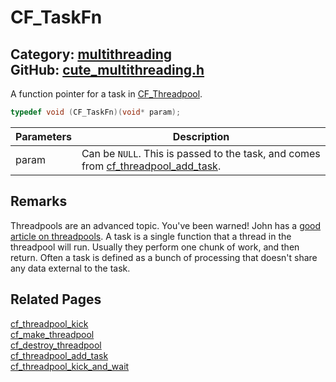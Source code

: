 [](../header.md ':include')

# CF_TaskFn

Category: [multithreading](https://github.com/RandyGaul/cute_framework/blob/master/docs/api_reference?id=multithreading)  
GitHub: [cute_multithreading.h](https://github.com/RandyGaul/cute_framework/blob/master/include/cute_multithreading.h)  
---

A function pointer for a task in [CF_Threadpool](https://github.com/RandyGaul/cute_framework/blob/master/docs/multithreading/cf_threadpool.md).

```cpp
typedef void (CF_TaskFn)(void* param);
```

Parameters | Description
--- | ---
param | Can be `NULL`. This is passed to the task, and comes from [cf_threadpool_add_task](https://github.com/RandyGaul/cute_framework/blob/master/docs/multithreading/cf_threadpool_add_task.md).

## Remarks

Threadpools are an advanced topic. You've been warned! John has a [good article on threadpools](https://nachtimwald.com/2019/04/12/thread-pool-in-c/).
A task is a single function that a thread in the threadpool will run. Usually they perform one chunk of work, and then
return. Often a task is defined as a bunch of processing that doesn't share any data external to the task.

## Related Pages

[cf_threadpool_kick](https://github.com/RandyGaul/cute_framework/blob/master/docs/multithreading/cf_threadpool_kick.md)  
[cf_make_threadpool](https://github.com/RandyGaul/cute_framework/blob/master/docs/multithreading/cf_make_threadpool.md)  
[cf_destroy_threadpool](https://github.com/RandyGaul/cute_framework/blob/master/docs/multithreading/cf_destroy_threadpool.md)  
[cf_threadpool_add_task](https://github.com/RandyGaul/cute_framework/blob/master/docs/multithreading/cf_threadpool_add_task.md)  
[cf_threadpool_kick_and_wait](https://github.com/RandyGaul/cute_framework/blob/master/docs/multithreading/cf_threadpool_kick_and_wait.md)  
